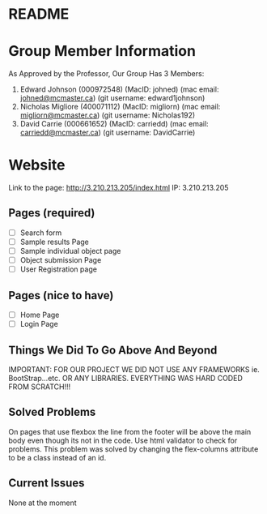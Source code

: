 # README

# Group Member Information
As Approved by the Professor, Our Group Has 3 Members:
1) Edward Johnson (000972548) (MacID: johned) (mac email: johned@mcmaster.ca) (git username: edward1johnson)
2) Nicholas Migliore (400071112) (MacID: migliorn) (mac email: migliorn@mcmaster.ca) (git username: Nicholas192)
3) David Carrie (000661652) (MacID: carriedd) (mac email: carriedd@mcmaster.ca) (git username: DavidCarrie)

# Website
Link to the page: http://3.210.213.205/index.html
IP: 3.210.213.205

## Pages (required)

- [ ] Search form
- [ ] Sample results Page
- [ ] Sample individual object page
- [ ] Object submission Page
- [ ] User Registration page

## Pages (nice to have)

- [ ] Home Page
- [ ] Login Page

## Things We Did To Go Above And Beyond

IMPORTANT: FOR OUR PROJECT WE DID NOT USE ANY FRAMEWORKS ie. BootStrap...etc. OR ANY LIBRARIES. EVERYTHING WAS HARD CODED FROM SCRATCH!!!

## Solved Problems

On pages that use flexbox the line from the footer will be above the main body even though its not in the code. Use html validator to check for problems. This problem was solved by changing the flex-columns attribute to be a class instead of an id.

## Current Issues

None at the moment
